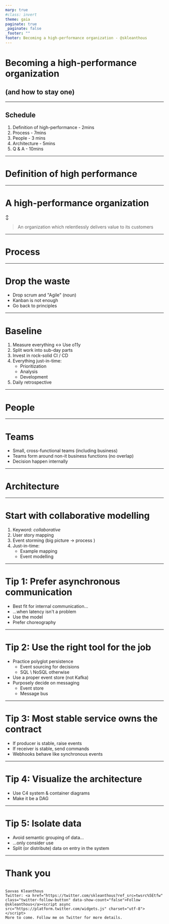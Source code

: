 ```yaml
---
marp: true
#class: invert
theme: gaia
paginate: true
_paginate: false
_footer: ""
footer: Becoming a high-performance organization - @skleanthous
---
```


<!-- _class: lead invert -->

# Becoming a high-performance organization
## (and how to stay one)

---

## Schedule

1. Definition of high-performance - 2mins
1. Process - 7mins
1. People - 3 mins
1. Architecture - 5mins
1. Q & A - 10mins

---

<!-- _class: lead invert -->

# Definition of high performance

---

<!-- _class: lead -->
<!-- header: "Definition of high performance"-->
# A high-performance organization

↕

> An organization which relentlessly delivers value to its customers

<!-- 

• Small lead times
• Low waste
• Very low change failure rates
• A meaningful definition of value

• Two of the four key metrics: correlation and causation
-->
---

<!-- header: ""-->
<!-- _class: lead invert -->
# Process

---

<!-- header: "Process"-->
# Drop the waste

- Drop scrum and "Agile" (noun)
- Kanban is not enough
- Go back to principles

<!-- 

• Scrum is bad:
  - Development does not fit neat X week periods
  - Redirects focus from customers to process
  - Zero actual value ceremonies, bandaids over real problems
  - Enforced processes don't work
  - Scrum master role very frequently is abused
• I started with Scrum
• Kanban is a framework for one part of development; good in reducing development waste, but doesn't cover enough of the process

-->

---

<!-- header: "Process"-->
# Baseline

1. Measure everything ↔ Use o11y
1. Split work into sub-day parts
1. Invest in rock-solid CI / CD
1. Everything just-in-time:
   - Prioritization
   - Analysis
   - Development
1. Daily retrospective

---

<!-- header: ""-->
<!-- _class: lead invert -->
# People

---

<!-- header: "People" -->
# Teams

- Small, cross-functional teams (including business)
- Teams form around non-it business functions (no overlap)
- Decision happen internally

<!-- 
• Small teams need less coordination
• Have teams own core services along with supportive that the core needs.
• Team per core BC ideal -> if more, this is a risk of dependency of one team with the other
• Team should be empowered. For this, they need to be able to make their own decisions
-->

---

<!-- header: ""-->
<!-- _class: lead invert -->
# Architecture

---
<!-- header: "Architecture"-->
# Start with collaborative modelling

1. Keyword: _collaborative_
1. User story mapping
1. Event storming (big picture → process )
1. Just-in-time:
   - Example mapping
   - Event modelling

---

<!-- header: "Architecture"-->
# Tip 1: Prefer asynchronous communication

- Best fit for internal communication...
- ...when latency isn't a problem
- Use the model
- Prefer choreography

---

# Tip 2: Use the right tool for the job

- Practice polyglot persistence
  - Event sourcing for decisions
  - SQL \ NoSQL otherwise
- Use a proper event store (not Kafka)
- Purposely decide on messaging
  - Event store
  - Message bus

---

<!-- header: "Architecture"-->
# Tip 3: Most stable service owns the contract

- If producer is stable, raise events
- If receiver is stable, send commands
- Webhooks behave like synchronous events

---

<!-- header: "Architecture"-->
# Tip 4: Visualize the architecture

- Use C4 system & container diagrams
- Make it be a DAG

---

<!-- header: "Architecture"-->
# Tip 5: Isolate data

- Avoid semantic grouping of data...
- ...only consider use
- Split (or distribute) data on entry in the system

---
<!-- header: ""-->
<!-- _class: lead invert -->
# Thank you

```

Savvas Kleanthous
Twitter: <a href="https://twitter.com/skleanthous?ref_src=twsrc%5Etfw" class="twitter-follow-button" data-show-count="false">Follow @skleanthous</a><script async src="https://platform.twitter.com/widgets.js" charset="utf-8"></script>
More to come. Follow me on Twitter for more details.
